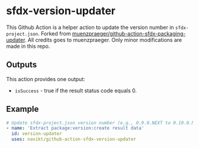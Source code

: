 # sfdx-version-updater

This Github Action is a helper action to update the version number in `sfdx-project.json`. Forked from [muenzpraeger/github-action-sfdx-packaging-updater](https://github.com/muenzpraeger/github-action-sfdx-packaging-updater). All credits goes to muenzpraeger. Only minor modifications are made in this repo.

## Outputs

This action provides one output:

-   `isSuccess` - true if the result status code equals 0.

## Example

```yml
# Update sfdx-project.json version number (e.g., 0.9.0.NEXT to 0.10.0.NEXT)
- name: 'Extract package:version:create result data'
  id: version-updater
  uses: navikt/github-action-sfdx-version-updater
```
